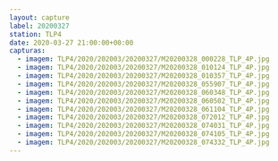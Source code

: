 ```yaml
---
layout: capture
label: 20200327
station: TLP4
date: 2020-03-27 21:00:00+00:00
capturas:
  - imagem: TLP4/2020/202003/20200327/M20200328_000228_TLP_4P.jpg
  - imagem: TLP4/2020/202003/20200327/M20200328_010124_TLP_4P.jpg
  - imagem: TLP4/2020/202003/20200327/M20200328_010357_TLP_4P.jpg
  - imagem: TLP4/2020/202003/20200327/M20200328_055907_TLP_4P.jpg
  - imagem: TLP4/2020/202003/20200327/M20200328_060348_TLP_4P.jpg
  - imagem: TLP4/2020/202003/20200327/M20200328_060502_TLP_4P.jpg
  - imagem: TLP4/2020/202003/20200327/M20200328_061104_TLP_4P.jpg
  - imagem: TLP4/2020/202003/20200327/M20200328_072012_TLP_4P.jpg
  - imagem: TLP4/2020/202003/20200327/M20200328_074031_TLP_4P.jpg
  - imagem: TLP4/2020/202003/20200327/M20200328_074105_TLP_4P.jpg
  - imagem: TLP4/2020/202003/20200327/M20200328_074332_TLP_4P.jpg
---
```

